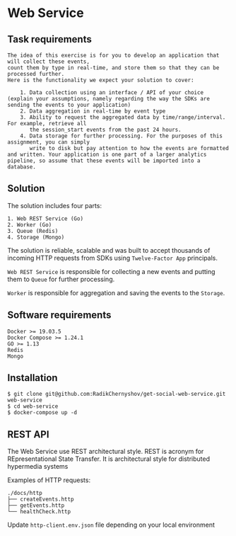# Web Service

## Task requirements

    The idea of this exercise is for you to develop an application that will collect these events,
    count them by type in real-time, and store them so that they can be processed further.
    Here is the functionality we expect your solution to cover:

        1. Data collection using an interface / API of your choice (explain your assumptions, namely regarding the way the SDKs are sending the events to your application)
        2. Data aggregation in real-time by event type
        3. Ability to request the aggregated data by time/range/interval. For example, retrieve all
           the ​session_start​ events from the past 24 hours.
        4. Data storage for further processing. For the purposes of this assignment, you can simply
           write to disk but pay attention to how the events are formatted and written. Your application is one part of a larger analytics pipeline, so assume that these events will be imported into a database.

## Solution

The solution includes four parts:

    1. Web REST Service (Go)
    2. Worker (Go)
    3. Queue (Redis)
    4. Storage (Mongo)

The solution is reliable, scalable and was built to accept thousands of incoming HTTP requests from SDKs using `Twelve-Factor App` principals.

`Web REST Service` is responsible for collecting a new events and putting them to `Queue` for further processing.

`Worker` is responsible for aggregation and saving the events to the `Storage`.


## Software requirements

    Docker >= 19.03.5
    Docker Compose >= 1.24.1
    GO >= 1.13
    Redis
    Mongo

## Installation

    $ git clone git@github.com:RadikChernyshov/get-social-web-service.git web-service
    $ cd web-service
    $ docker-compose up -d

## REST API

The Web Service use REST architectural style.
REST is acronym for REpresentational State Transfer.
It is architectural style for distributed hypermedia systems

Examples of HTTP requests:

    ./docs/http
    ├── createEvents.http
    ├── getEvents.http
    └── healthCheck.http

Update `http-client.env.json` file depending on your local environment
